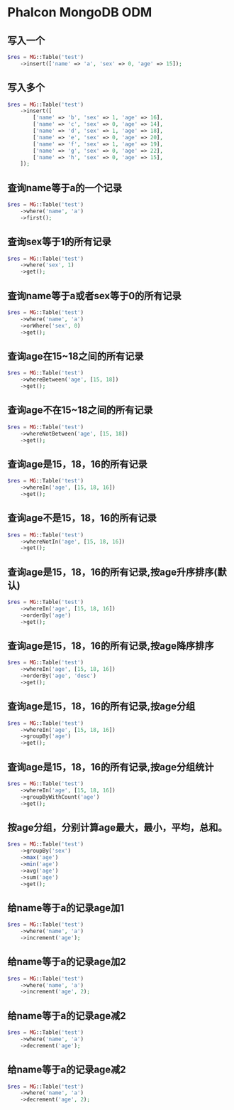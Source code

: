 Phalcon MongoDB ODM
===============
## 写入一个
```php
$res = MG::Table('test')
    ->insert(['name' => 'a', 'sex' => 0, 'age' => 15]);
```

## 写入多个
```php
$res = MG::Table('test')
    ->insert([
        ['name' => 'b', 'sex' => 1, 'age' => 16],
        ['name' => 'c', 'sex' => 0, 'age' => 14],
        ['name' => 'd', 'sex' => 1, 'age' => 18],
        ['name' => 'e', 'sex' => 0, 'age' => 20],
        ['name' => 'f', 'sex' => 1, 'age' => 19],
        ['name' => 'g', 'sex' => 0, 'age' => 22],
        ['name' => 'h', 'sex' => 0, 'age' => 15],
    ]);
```

## 查询name等于a的一个记录
```php
$res = MG::Table('test')
    ->where('name', 'a')
    ->first();
```

## 查询sex等于1的所有记录
```php
$res = MG::Table('test')
    ->where('sex', 1)
    ->get();
```

## 查询name等于a或者sex等于0的所有记录
```php
$res = MG::Table('test')
    ->where('name', 'a')
    ->orWhere('sex', 0)
    ->get();
```

## 查询age在15~18之间的所有记录
```php
$res = MG::Table('test')
    ->whereBetween('age', [15, 18])
    ->get();
```

## 查询age不在15~18之间的所有记录
```php
$res = MG::Table('test')
    ->whereNotBetween('age', [15, 18])
    ->get();
```

## 查询age是15，18，16的所有记录
```php
$res = MG::Table('test')
    ->whereIn('age', [15, 18, 16])
    ->get();
```

## 查询age不是15，18，16的所有记录
```php
$res = MG::Table('test')
    ->whereNotIn('age', [15, 18, 16])
    ->get();
```

## 查询age是15，18，16的所有记录,按age升序排序(默认)
```php
$res = MG::Table('test')
    ->whereIn('age', [15, 18, 16])
    ->orderBy('age')
    ->get();
```

## 查询age是15，18，16的所有记录,按age降序排序
```php
$res = MG::Table('test')
    ->whereIn('age', [15, 18, 16])
    ->orderBy('age', 'desc')
    ->get();
```

## 查询age是15，18，16的所有记录,按age分组
```php
$res = MG::Table('test')
    ->whereIn('age', [15, 18, 16])
    ->groupBy('age')
    ->get();
```

## 查询age是15，18，16的所有记录,按age分组统计
```php
$res = MG::Table('test')
    ->whereIn('age', [15, 18, 16])
    ->groupByWithCount('age')
    ->get();
```

## 按age分组，分别计算age最大，最小，平均，总和。
```php
$res = MG::Table('test')
    ->groupBy('sex')
    ->max('age')
    ->min('age')
    ->avg('age')
    ->sum('age')
    ->get();
```

## 给name等于a的记录age加1
```php
$res = MG::Table('test')
    ->where('name', 'a')
    ->increment('age');
```

## 给name等于a的记录age加2
```php
$res = MG::Table('test')
    ->where('name', 'a')
    ->increment('age', 2);
```

## 给name等于a的记录age减2
```php
$res = MG::Table('test')
    ->where('name', 'a')
    ->decrement('age');
```

## 给name等于a的记录age减2
```php
$res = MG::Table('test')
    ->where('name', 'a')
    ->decrement('age', 2);
```